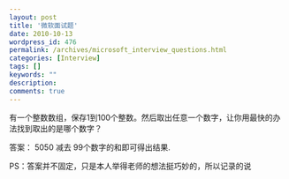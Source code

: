 ```yaml
---
layout: post
title: '微软面试题'
date: 2010-10-13
wordpress_id: 476
permalink: /archives/microsoft_interview_questions.html
categories: [Interview]
tags: []
keywords: ""
description: 
comments: true
---
```


有一个整数数组，保存1到100个整数。然后取出任意一个数字，让你用最快的办法找到取出的是哪个数字？

答案：
5050 减去 99个数字的和即可得出结果.

PS：答案并不固定，只是本人举得老师的想法挺巧妙的，所以记录的说
